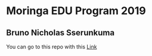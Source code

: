 # Moringa EDU Program 2019

## Bruno Nicholas Sserunkuma

You can go to this repo with this [Link](https://github.com/BrunoNicholas/HelloGit.git)
